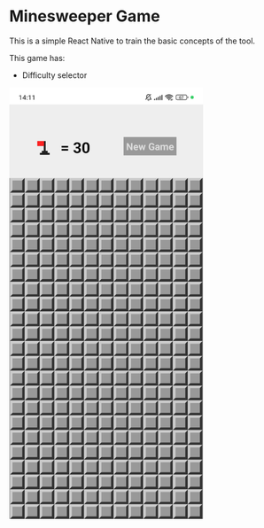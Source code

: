 # Minesweeper Game

This is a simple React Native to train the basic concepts of the tool.

This game has:

- Difficulty selector

<img src=".github/minesweeper.jpg" width="350"/>
